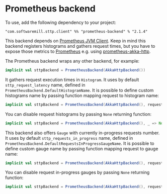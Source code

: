 # Prometheus backend

To use, add the following dependency to your project:

```
"com.softwaremill.sttp.client" %% "prometheus-backend" % "2.1.4"
```

This backend depends on [Prometheus JVM Client](https://github.com/prometheus/client_java). Keep in mind this backend registers histograms and gathers request times, but you have to expose those metrics to [Prometheus](https://prometheus.io/) e.g. using [prometheus-akka-http](https://github.com/lonelyplanet/prometheus-akka-http).

The Prometheus backend wraps any other backend, for example:

```scala
implicit val sttpBackend = PrometheusBackend(AkkaHttpBackend())
```

It gathers request execution times in `Histogram`. It uses by default `sttp_request_latency` name, defined in `PrometheusBackend.DefaultHistogramName`. It is possible to define custom histograms name by passing function mapping request to histogram name:

```scala
implicit val sttpBackend = PrometheusBackend(AkkaHttpBackend(), request => Some(request.uri.host))
```

You can disable request histograms by passing `None` returning function:

```scala
implicit val sttpBackend = PrometheusBackend(AkkaHttpBackend(), _ => None)
```

This backend also offers `Gauge` with currently in-progress requests number. It uses by default `sttp_requests_in_progress` name, defined in `PrometheusBackend.DefaultRequestsInProgressGaugeName`. It is possible to define custom gauge name by passing function mapping request to gauge name:

```scala
implicit val sttpBackend = PrometheusBackend(AkkaHttpBackend(), requestToInProgressGaugeNameMapper = request => Some(request.uri.host))
```

You can disable request in-progress gauges by passing `None` returning function:

```scala
implicit val sttpBackend = PrometheusBackend(AkkaHttpBackend(), requestToInProgressGaugeNameMapper = _ => None)
```